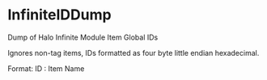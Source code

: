 # InfiniteIDDump
Dump of Halo Infinite Module Item Global IDs

Ignores non-tag items, IDs formatted as four byte little endian hexadecimal.

Format:
ID : Item Name
